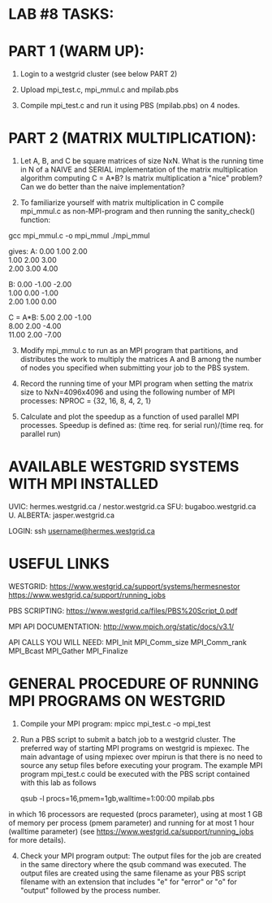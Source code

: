 LAB #8 TASKS:
=============

PART 1 (WARM UP):
=================
1. Login to a westgrid cluster (see below PART 2)

2. Upload mpi_test.c, mpi_mmul.c and mpilab.pbs

3. Compile mpi_test.c and run it using PBS (mpilab.pbs) on 4 nodes.


PART 2 (MATRIX MULTIPLICATION):
===============================
1. Let A, B, and C be square matrices of size NxN.
What is the running time in N of a NAIVE and SERIAL
implementation of the matrix multiplication algorithm
computing C = A*B? 
Is matrix multiplication a "nice" problem?
Can we do better than the naive implementation?

2. To familiarize yourself with matrix multiplication in C
compile mpi_mmul.c as non-MPI-program and then running the 
sanity_check() function: 

gcc mpi_mmul.c -o mpi_mmul
./mpi_mmul

gives:
A:
  0.00	  1.00	  2.00	
  1.00	  2.00	  3.00	
  2.00	  3.00	  4.00	

B:
  0.00	 -1.00	 -2.00	
  1.00	  0.00	 -1.00	
  2.00	  1.00	  0.00	

C = A*B:
  5.00	  2.00	 -1.00	
  8.00	  2.00	 -4.00	
 11.00	  2.00	 -7.00

3. Modify mpi_mmul.c to run as an MPI program that partitions,
and distributes the work to multiply the matrices A and B among
the number of nodes you specified when submitting your job to 
the PBS system.

4. Record the running time of your MPI program when setting 
the matrix size to NxN=4096x4096 and using the following number of 
MPI processes:
NPROC = {32, 16, 8, 4, 2, 1}

5. Calculate and plot the speedup as a function of used 
parallel MPI processes.
Speedup is defined as: 
(time req. for serial run)/(time req. for parallel run)
 


AVAILABLE WESTGRID SYSTEMS WITH MPI INSTALLED
=============================================
 UVIC:       hermes.westgrid.ca / nestor.westgrid.ca
 SFU:        bugaboo.westgrid.ca
 U. ALBERTA: jasper.westgrid.ca
 
 LOGIN:
 ssh username@hermes.westgrid.ca


USEFUL LINKS
============
 WESTGRID:
 https://www.westgrid.ca/support/systems/hermesnestor
 https://www.westgrid.ca/support/running_jobs

 PBS SCRIPTING:
 https://www.westgrid.ca/files/PBS%20Script_0.pdf
 
 MPI API DOCUMENTATION:
 http://www.mpich.org/static/docs/v3.1/

 API CALLS YOU WILL NEED:
  MPI_Init
  MPI_Comm_size
  MPI_Comm_rank
  MPI_Bcast
  MPI_Gather
  MPI_Finalize


GENERAL PROCEDURE OF RUNNING MPI PROGRAMS ON WESTGRID
=====================================================
1. Compile your MPI program:
	mpicc mpi_test.c -o mpi_test
	
3. Run a PBS script to submit a batch job to a westgrid cluster.
The preferred way of starting MPI programs on westgrid is mpiexec. The main advantage of using mpiexec over mpirun is that there is no need to source any setup files before executing your program. The example MPI program mpi_test.c could be executed with the PBS script contained with this lab as follows

	qsub -l procs=16,pmem=1gb,walltime=1:00:00 mpilab.pbs

in which 16 processors are requested (procs parameter), using at most 1 GB of memory per process (pmem parameter) and running for at most 1 hour (walltime parameter) (see https://www.westgrid.ca/support/running_jobs for more details).

4. Check your MPI program output:
The output files for the job are created in the same directory where the qsub command was executed. The output files are created using the same filename as your PBS script filename with an extension that includes "e" for "error" or "o" for "output" followed by the process number.